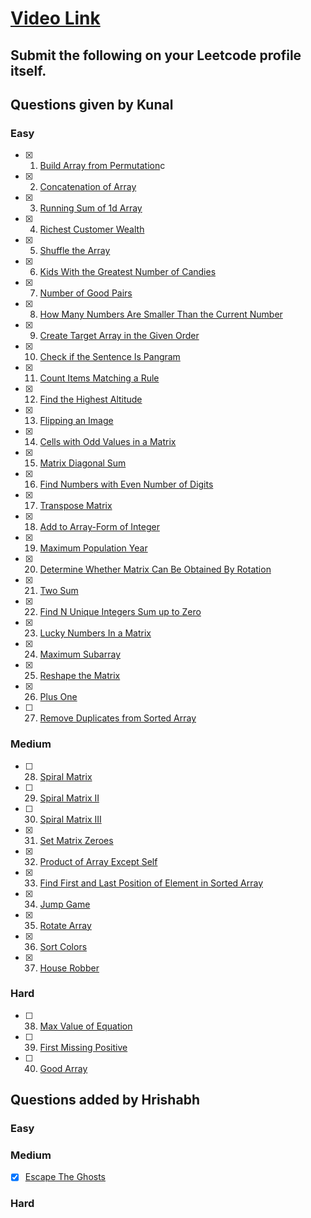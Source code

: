 # [Video Link](https://youtu.be/n60Dn0UsbEk)

## Submit the following on your Leetcode profile itself.

## Questions given by Kunal

### Easy

- [x] 1. [Build Array from Permutation](https://leetcode.com/problems/build-array-from-permutation/)c
- [x] 2. [Concatenation of Array](https://leetcode.com/problems/concatenation-of-array/)
- [x] 3. [Running Sum of 1d Array](https://leetcode.com/problems/running-sum-of-1d-array/)
- [x] 4. [Richest Customer Wealth](https://leetcode.com/problems/richest-customer-wealth/)
- [x] 5. [Shuffle the Array](https://leetcode.com/problems/shuffle-the-array/)
- [x] 6. [Kids With the Greatest Number of Candies](https://leetcode.com/problems/kids-with-the-greatest-number-of-candies/)
- [x] 7. [Number of Good Pairs](https://leetcode.com/problems/number-of-good-pairs/)
- [x] 8. [How Many Numbers Are Smaller Than the Current Number](https://leetcode.com/problems/how-many-numbers-are-smaller-than-the-current-number/)
- [x] 9. [Create Target Array in the Given Order](https://leetcode.com/problems/create-target-array-in-the-given-order/)
- [x] 10. [Check if the Sentence Is Pangram](https://leetcode.com/problems/check-if-the-sentence-is-pangram/)
- [x] 11. [Count Items Matching a Rule](https://leetcode.com/problems/count-items-matching-a-rule/)
- [x] 12. [Find the Highest Altitude](https://leetcode.com/problems/find-the-highest-altitude/)
- [x] 13. [Flipping an Image](https://leetcode.com/problems/flipping-an-image/)
- [x] 14. [Cells with Odd Values in a Matrix](https://leetcode.com/problems/cells-with-odd-values-in-a-matrix/)
- [x] 15. [Matrix Diagonal Sum](https://leetcode.com/problems/matrix-diagonal-sum/)
- [x] 16. [Find Numbers with Even Number of Digits](https://leetcode.com/problems/find-numbers-with-even-number-of-digits/)
- [x] 17. [Transpose Matrix](https://leetcode.com/problems/transpose-matrix/)
- [x] 18. [Add to Array-Form of Integer](https://leetcode.com/problems/add-to-array-form-of-integer/)
- [x] 19. [Maximum Population Year](https://leetcode.com/problems/maximum-population-year/)
- [x] 20. [Determine Whether Matrix Can Be Obtained By Rotation](https://leetcode.com/problems/determine-whether-matrix-can-be-obtained-by-rotation/)
- [x] 21. [Two Sum](https://leetcode.com/problems/two-sum/)
- [x] 22. [Find N Unique Integers Sum up to Zero](https://leetcode.com/problems/find-n-unique-integers-sum-up-to-zero/)
- [x] 23. [Lucky Numbers In a Matrix](https://leetcode.com/problems/lucky-numbers-in-a-matrix/)
- [x] 24. [Maximum Subarray](https://leetcode.com/problems/maximum-subarray/)
- [x] 25. [Reshape the Matrix](https://leetcode.com/problems/reshape-the-matrix/)
- [x] 26. [Plus One](https://leetcode.com/problems/plus-one/)
- [ ] 27. [Remove Duplicates from Sorted Array](https://leetcode.com/problems/remove-duplicates-from-sorted-array/)

### Medium

- [ ] 28. [Spiral Matrix](https://leetcode.com/problems/spiral-matrix/)
- [ ] 29. [Spiral Matrix II](https://leetcode.com/problems/spiral-matrix-ii/)
- [ ] 30. [Spiral Matrix III](https://leetcode.com/problems/spiral-matrix-iii/)
- [x] 31. [Set Matrix Zeroes](https://leetcode.com/problems/set-matrix-zeroes/)
- [x] 32. [Product of Array Except Self](https://leetcode.com/problems/product-of-array-except-self/)
- [x] 33. [Find First and Last Position of Element in Sorted Array](https://leetcode.com/problems/find-first-and-last-position-of-element-in-sorted-array/)
- [x] 34. [Jump Game](https://leetcode.com/problems/jump-game/)
- [x] 35. [Rotate Array](https://leetcode.com/problems/rotate-array/)
- [x] 36. [Sort Colors](https://leetcode.com/problems/sort-colors/)
- [x] 37. [House Robber](https://leetcode.com/problems/house-robber/)

### Hard

- [ ] 38. [Max Value of Equation](https://leetcode.com/problems/max-value-of-equation/)
- [ ] 39. [First Missing Positive](https://leetcode.com/problems/first-missing-positive/)
- [ ] 40. [Good Array](https://leetcode.com/problems/check-if-it-is-a-good-array/)

## Questions added by Hrishabh

### Easy

### Medium

- [x] [Escape The Ghosts](https://leetcode.com/problems/escape-the-ghosts/)

### Hard
